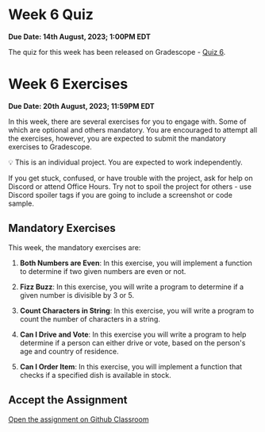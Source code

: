 # Week 6 Quiz
**Due Date: 14th August, 2023; 1:00PM EDT**

The quiz for this week has been released on Gradescope - [Quiz 6](/assignments/quiz_6.pdf). 

# Week 6 Exercises

**Due Date: 20th August, 2023; 11:59PM EDT**

In this week, there are several exercises for you to engage with. Some of which are optional and others mandatory. You are encouraged to attempt all the exercises, however, you are expected to submit the mandatory exercises to Gradescope.


<aside>

💡 This is an individual project. You are expected to work independently.

If you get stuck, confused, or have trouble with the project, ask for help on Discord or attend Office Hours. Try not to spoil the project for others - use Discord spoiler tags if you are going to include a screenshot or code sample.

</aside>

## Mandatory Exercises

This week, the mandatory exercises are:

1. **Both Numbers are Even**: In this exercise, you will implement a function to determine if two given numbers are even or not.

1. **Fizz Buzz**: In this exercise, you will write a program to determine if a given number is divisible by 3 or 5.

1. **Count Characters in String**: In this exercise, you will write a program to count the number of characters in a string.

1. **Can I Drive and Vote**: In this exercise you will write a program to help determine if a person can either drive or vote, based on the person's age and country of residence.

1. **Can I Order Item**: In this exercise, you will implement a function that checks if a specified dish is available in stock.


## Accept the Assignment
<!-- >
> [![chicken-peanut-stew](https://img.shields.io/static/v1?label=Open%20Project&message=chicken%20peanut%20stew&color=blue)](https://github.com/kiboschool/wdf-week-1-exercises) -->

[Open the assignment on Github Classroom](https://github.com/kiboschool/wdf-week-6-exercises)
